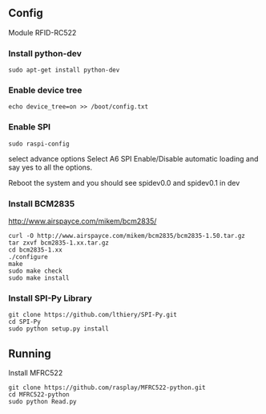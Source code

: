 ## Config
Module RFID-RC522

### Install python-dev

    sudo apt-get install python-dev

### Enable device tree

    echo device_tree=on >> /boot/config.txt

### Enable SPI

    sudo raspi-config

select advance options
Select A6 SPI  Enable/Disable automatic loading and say yes to all the options.

Reboot the system and you should see spidev0.0 and spidev0.1 in dev

### Install BCM2835

http://www.airspayce.com/mikem/bcm2835/

```
curl -O http://www.airspayce.com/mikem/bcm2835/bcm2835-1.50.tar.gz
tar zxvf bcm2835-1.xx.tar.gz
cd bcm2835-1.xx
./configure
make
sudo make check
sudo make install
```

### Install SPI-Py Library

    git clone https://github.com/lthiery/SPI-Py.git
    cd SPI-Py
    sudo python setup.py install


## Running

Install MFRC522

    git clone https://github.com/rasplay/MFRC522-python.git
    cd MFRC522-python
    sudo python Read.py
